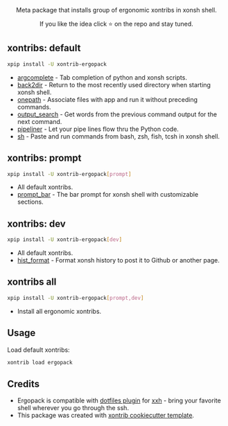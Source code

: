 <p align="center">
Meta package that installs group of ergonomic xontribs in xonsh shell.
</p>

<p align="center">  
If you like the idea click ⭐ on the repo and stay tuned.
</p>


## xontribs: default

```bash
xpip install -U xontrib-ergopack
```

* [argcomplete](https://github.com/anki-code/xontrib-argcomplete) - Tab completion of python and xonsh scripts.
* [back2dir](https://github.com/anki-code/xontrib-back2dir) - Return to the most recently used directory when starting xonsh shell.
* [onepath](https://github.com/anki-code/xontrib-onepath) - Associate files with app and run it without preceding commands.
* [output_search](https://github.com/tokenizer/xontrib-output-search) -  Get words from the previous command output for the next command.
* [pipeliner](https://github.com/anki-code/xontrib-pipeliner) - Let your pipe lines flow thru the Python code.
* [sh](https://github.com/anki-code/xontrib-sh) - Paste and run commands from bash, zsh, fish, tcsh in xonsh shell.

## xontribs: prompt

```bash
xpip install -U xontrib-ergopack[prompt]
```

* All default xontribs.
* [prompt_bar](https://github.com/anki-code/xontrib-prompt-bar) - The bar prompt for xonsh shell with customizable sections. 

## xontribs: dev

```bash
xpip install -U xontrib-ergopack[dev]
```

* All default xontribs.
* [hist_format](https://github.com/anki-code/xontrib-hist-format) - Format xonsh history to post it to Github or another page.

## xontribs all

```bash
xpip install -U xontrib-ergopack[prompt,dev]
```

* Install all ergonomic xontribs.

## Usage

Load default xontribs:
```bash
xontrib load ergopack
```

## Credits

* Ergopack is compatible with [dotfiles plugin](https://github.com/xxh/xxh-plugin-prerun-dotfiles#preinstall-pypi-packages) 
for [xxh](https://github.com/xxh/xxh) - bring your favorite shell wherever you go through the ssh. 
* This package was created with [xontrib cookiecutter template](https://github.com/xonsh/xontrib-cookiecutter).
